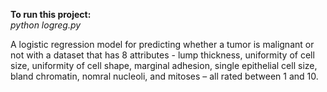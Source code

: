 **To run this project:**\
*python logreg.py*

A logistic regression model for predicting whether a tumor is malignant or not with a dataset that has 8 attributes - lump thickness, uniformity of cell size, uniformity
of cell shape, marginal adhesion, single epithelial cell size, bland chromatin, nomral nucleoli, and mitoses – all rated between 1 and 10.
